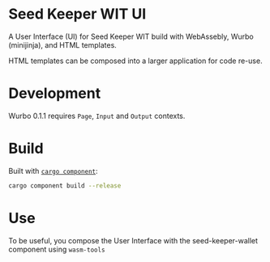 # Seed Keeper WIT UI

A User Interface (UI) for Seed Keeper WIT build with WebAssebly, Wurbo (minijinja), and HTML templates. 

HTML templates can be composed into a larger application for code re-use.

# Development

Wurbo 0.1.1 requires `Page`, `Input` and `Output` contexts.

# Build

Built with [`cargo component`](https://github.com/bytecodealliance/cargo-component):

```bash
cargo component build --release
```

# Use

To be useful, you compose the User Interface with the seed-keeper-wallet component using `wasm-tools`
